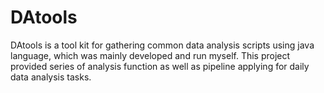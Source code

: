 # DAtools
DAtools is a tool kit for gathering common data analysis scripts using java language, which was mainly developed and run myself. This project provided series of analysis function as well as pipeline applying for daily data analysis tasks.
